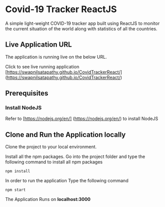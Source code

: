 
# Covid-19 Tracker ReactJS

A simple light-weight COVID-19 tracker app built using ReactJS to monitor the current situation of the world along with statistics of all the countries.

## Live Application URL

The application is running live on the below URL.

Click to see live running application [https://swapnilsatapathy.github.io/CovidTrackerReact/] (https://swapnilsatapathy.github.io/CovidTrackerReact/)

## Prerequisites

### Install NodeJS

Refer to [https://nodejs.org/en/] (https://nodejs.org/en/) to install NodeJS

## Clone and Run the Application locally

Clone the project to your local environment.

Install all the npm packages. Go into the project folder and type the following command to install all npm packages

`npm install`

In order to run the application Type the following command

`npm start`

The Application Runs on **localhost:3000**












